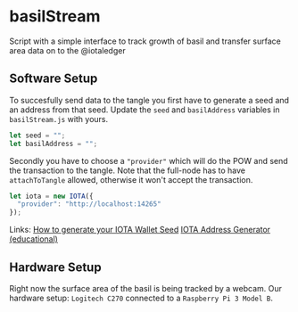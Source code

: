 # basilStream
Script with a simple interface to track growth of basil and transfer surface area data on to the @iotaledger

## Software Setup
To succesfully send data to the tangle you first have to generate a seed and an address from that seed. Update the `seed` and `basilAddress` variables in `basilStream.js` with yours.

```js
let seed = "";
let basilAddress = "";
```

Secondly you have to choose a `"provider"` which will do the POW and send the transaction to the tangle. Note that the full-node has to have `attachToTangle` allowed, otherwise it won't accept the transaction.

```js
let iota = new IOTA({
  "provider": "http://localhost:14265"
});
```

Links:
[How to generate your IOTA Wallet Seed](https://iota.guide/seed/how-to-generate-iota-wallet-seed/)
[IOTA Address Generator (educational)](https://github.com/domschiener/iota-address-generator)

## Hardware Setup
Right now the surface area of the basil is being tracked by a webcam. Our hardware setup: `Logitech C270` connected to a `Raspberry Pi 3 Model B`.
